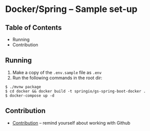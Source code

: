 # Docker/Spring – Sample set-up

## Table of Contents
- Running
- Contribution

## Running
1. Make a copy of the `.env.sample` file as `.env`
2. Run the following commands in the root dir:
```shell
$ ./mvnw package
$ cd docker && docker build -t springio/gs-spring-boot-docker .
$ docker-compose up -d
```

## Contribution
- [Contribution](https://docs.cream.camp/getting-started/contribution) – remind yourself about working with Github